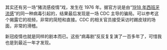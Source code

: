 <span>其实还有另一场“猪流感疫情”戏，发生在 1976 年。据官方说是由“</span>[1918 年西班牙流感](https://yinwang0.substack.com/p/7fe)<span>”的同一种病毒引起的，结果最后发现是一场 CDC 主导的骗局。可以参考这个揭露它的视频，非常的简短和直接。CDC 的相关官员接受采访时踢皮球的场面，非常的滑稽。</span>

<div id="youtube2-4bOHYZhL0WQ" class="youtube-wrap" data-attrs="{&quot;videoId&quot;:&quot;4bOHYZhL0WQ&quot;,&quot;startTime&quot;:null,&quot;endTime&quot;:null}">



新冠疫情也就是同样的剧本而已。这些“病毒剧”反反复复演了一百多年了，可惜我也是到最近一年才发现。 ​​​
